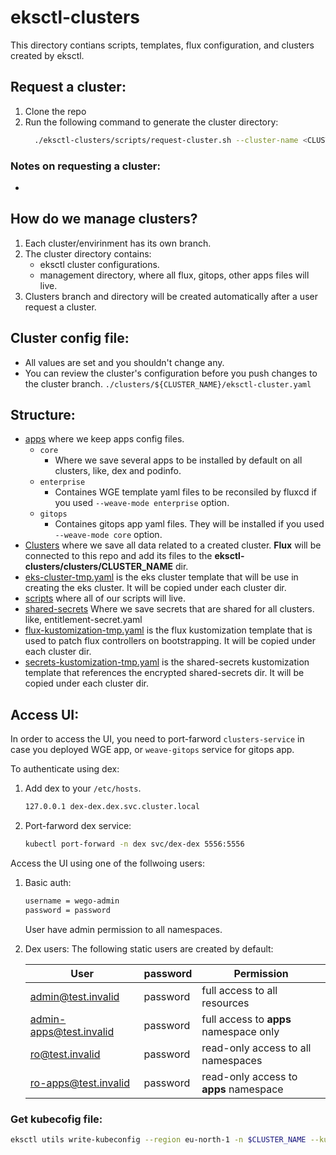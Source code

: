 # eksctl-clusters

This directory contians scripts, templates, flux configuration, and clusters created by eksctl.

## Request a cluster:
1. Clone the repo
1. Run the following command to generate the cluster directory:
    ```bash
      ./eksctl-clusters/scripts/request-cluster.sh --cluster-name <CLUSTER_NAME> 
    ```

### Notes on requesting a cluster:
- 

## How do we manage clusters?
1. Each cluster/envirinment has its own branch.
1. The cluster directory contains: 
    - eksctl cluster configurations.
    - management directory, where all flux, gitops, other apps files will live.
1. Clusters branch and directory will be created automatically after a user request a cluster.

## Cluster config file:
- All values are set and you shouldn't change any.
- You can review the cluster's configuration before you push changes to the cluster branch. `./clusters/${CLUSTER_NAME}/eksctl-cluster.yaml`

## Structure:
- [apps](./apps/) where we keep apps config files.
    - `core`
        - Where we save several apps to be installed by default on all clusters, like, dex and podinfo.
    - `enterprise`
        - Containes WGE template yaml files to be reconsiled by fluxcd if you used `--weave-mode enterprise` option.
    - `gitops`
        - Containes gitops app yaml files. They will be installed if you used `--weave-mode core` option.
- [Clusters](./clusters/) where we save all data related to a created cluster. **Flux** will be connected to this repo and add its files to the **eksctl-clusters/clusters/CLUSTER_NAME** dir.
- [eks-cluster-tmp.yaml](./eks-cluster-tmp.yaml) is the eks cluster template that will be use in creating the eks cluster. It will be copied under each cluster dir.
- [scripts](./scripts/) where all of our scripts will live.
- [shared-secrets](./shared-secrets/) Where we save secrets that are shared for all clusters. like, entitlement-secret.yaml
- [flux-kustomization-tmp.yaml](./flux-kustomization-tmp.yaml) is the flux kustomization template that is used to patch flux controllers on bootstrapping. It will be copied under each cluster dir.
- [secrets-kustomization-tmp.yaml](./secrets-kustomization-tmp.yaml) is the shared-secrets kustomization template that references the encrypted shared-secrets dir. It will be copied under each cluster dir.

## Access UI:
In order to access the UI, you need to port-farword `clusters-service` in case you deployed WGE app, or `weave-gitops` service for gitops app.

To authenticate using dex:
  1. Add dex to your `/etc/hosts`.
      ```bash
      127.0.0.1 dex-dex.dex.svc.cluster.local
      ```
  1. Port-farword dex service:
      ```bash
      kubectl port-forward -n dex svc/dex-dex 5556:5556
      ```

Access the UI using one of the follwoing users:
1. Basic auth:
    ```bash
    username = wego-admin
    password = password
    ```
    User have admin permission to all namespaces.

1. Dex users:
The following static users are created by default:

    | User                    | password | Permission                             |
    |--                       |--        |--                                      |
    | admin@test.invalid      | password | full access to all resources           |
    | admin-apps@test.invalid | password | full access to **apps** namespace only |
    | ro@test.invalid         | password | read-only access to all namespaces     |
    | ro-apps@test.invalid    | password | read-only access to **apps** namespace |


### Get kubecofig file:
```bash
eksctl utils write-kubeconfig --region eu-north-1 -n $CLUSTER_NAME --kubeconfig=$HOME/.kube/config
```
